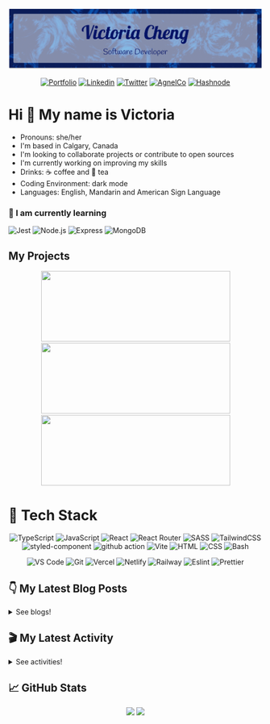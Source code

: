 <div align="center">

  ![banner](./banner/banner.png)

</div>

<div align="center">

[![Portfolio](https://img.shields.io/badge/-Portfolio-d3d3d3?&style=for-the-badge&logo=appveyor&logo=aboutdotme&logoColor=black)](https://victoriacheng15.vercel.app/)
[![Linkedin](https://img.shields.io/badge/LinkedIn-0077B5?style=for-the-badge&logo=linkedin&logoColor=white)](https://www.linkedin.com/in/victoriacheng15/)
[![Twitter](https://img.shields.io/badge/Twitter-1DA1F2?style=for-the-badge&logo=twitter&logoColor=white)](https://twitter.com/viktoriacheng15)
[![AgnelCo](https://img.shields.io/badge/AngelList-000000?style=for-the-badge&logo=angellist&logoColor=white)](https://angel.co/u/victoriacheng15)
[![Hashnode](https://img.shields.io/badge/Hashnode-2962FF?style=for-the-badge&logo=hashnode&logoColor=white)](https://victoriacheng15.hashnode.dev/)

</div>

# Hi 👋 My name is Victoria

- Pronouns: she/her
- I'm based in Calgary, Canada
- I'm looking to collaborate projects or contribute to open sources
- I'm currently working on improving my skills
- Drinks: ☕ coffee and 🍵 tea
- Coding Environment: dark mode
- Languages: English, Mandarin and American Sign Language

### 🌱 I am currently learning

![Jest](https://img.shields.io/badge/Jest-C21325?style=for-the-badge&logo=jest&logoColor=white) ![Node.js](https://img.shields.io/badge/Node.js-339933?style=for-the-badge&logo=nodedotjs&logoColor=white) ![Express](https://img.shields.io/badge/Express.js-000000?style=for-the-badge&logo=express&logoColor=white) ![MongoDB](https://img.shields.io/badge/MongoDB-4EA94B?style=for-the-badge&logo=mongodb&logoColor=white)

<!-- ## 🏫 I am planning to learning -->

## My Projects

<div align="center">

[<img src='https://github-readme-stats-victoriacheng15.vercel.app/api/pin/?username=victoriacheng15&repo=bubble-tea-api&bg_color=00172e&title_color=70b8ff&text_color=f5f5f5&icon_color=70b8ff&border_color=0070e0' height="140" width="375" />](https://github.com/victoriacheng15/bubble-tea-api#readme)  
[<img src='https://github-readme-stats-victoriacheng15.vercel.app/api/pin/?username=victoriacheng15&repo=rest-countries-api-ts&bg_color=00172e&title_color=70b8ff&text_color=f5f5f5&icon_color=70b8ff&border_color=0070e0' height="140" width="375" />](https://github.com/victoriacheng15/rest-countries-api-ts#readme)  
[<img src='https://github-readme-stats-victoriacheng15.vercel.app/api/pin/?username=victoriacheng15&repo=fem-space-tourism&bg_color=00172e&title_color=70b8ff&text_color=f5f5f5&icon_color=70b8ff&border_color=0070e0' height="140" width="375" />](https://github.com/victoriacheng15/fem-space-tourism#readme) 
  
</div>

# 💼 Tech Stack

<div align="center">

![TypeScript](https://img.shields.io/badge/TypeScript-3178C6.svg?style=for-the-badge&logo=TypeScript&logoColor=white) ![JavaScript](https://img.shields.io/badge/JavaScript-F7DF1E.svg?style=for-the-badge&logo=JavaScript&logoColor=black) ![React](https://img.shields.io/badge/React-61DAFB.svg?style=for-the-badge&logo=React&logoColor=black) ![React Router](https://img.shields.io/badge/React%20Router-CA4245.svg?style=for-the-badge&logo=React-Router&logoColor=white) ![SASS](https://img.shields.io/badge/Sass-CC6699.svg?style=for-the-badge&logo=Sass&logoColor=white) ![TailwindCSS](https://img.shields.io/badge/Tailwind%20CSS-06B6D4.svg?style=for-the-badge&logo=Tailwind-CSS&logoColor=white) ![styled-component](https://img.shields.io/badge/styledcomponents-DB7093.svg?style=for-the-badge&logo=styled-components&logoColor=white) ![github action](https://img.shields.io/badge/GitHub%20Actions-2088FF.svg?style=for-the-badge&logo=GitHub-Actions&logoColor=white) ![Vite](https://img.shields.io/badge/Vite-646CFF.svg?style=for-the-badge&logo=Vite&logoColor=white) ![HTML](https://img.shields.io/badge/HTML5-E34F26?style=for-the-badge&logo=html5&logoColor=white) ![CSS](https://img.shields.io/badge/-css3-1572B6?&style=for-the-badge&logo=css3&logoColor=white) ![Bash](https://img.shields.io/badge/GNU%20Bash-4EAA25.svg?style=for-the-badge&logo=GNU-Bash&logoColor=white)

![VS Code](https://img.shields.io/badge/-VSCode-007ACC?&style=for-the-badge&logo=visual-studio-code&logoColor=white) ![Git](https://img.shields.io/badge/-Git-F05032?&style=for-the-badge&logo=git&logoColor=white) ![Vercel](https://img.shields.io/badge/Vercel-000000?style=for-the-badge&logo=vercel&logoColor=white) ![Netlify](https://img.shields.io/badge/Netlify-00C7B7?style=for-the-badge&logo=netlify&logoColor=white) ![Railway](https://img.shields.io/badge/Railway-0B0D0E.svg?style=for-the-badge&logo=Railway&logoColor=white) ![Eslint](https://img.shields.io/badge/eslint-3A33D1?style=for-the-badge&logo=eslint&logoColor=white) ![Prettier](https://img.shields.io/badge/prettier-1A2C34?style=for-the-badge&logo=prettier&logoColor=F7BA3E)
  
</div>


## 👇 My Latest Blog Posts

<details close>
<summary>See blogs!</summary>
  
<!-- BLOG-POST-LIST:START -->
 - 💯 [React Hooks - useEffect](https://victoriacheng15.vercel.app/blog/react-hooks-useeffect)
 - 🌮 [React Hooks - useState](https://victoriacheng15.vercel.app/blog/react-hooks-usestate)
 - 💫 [Let&#39;s automate your workflows with GitHub Actions](https://victoriacheng15.vercel.app/blog/lets-automate-your-workflows-with-github-actions)
 - 💫 [React Pagination - Vanilla Edition](https://victoriacheng15.vercel.app/blog/react-pagination-vanilla-edition)
 - 🌮 [What is hoisting in JavaScript?](https://victoriacheng15.vercel.app/blog/what-is-hoisting-in-javascript)<!-- BLOG-POST-LIST:END -->

</details>

## 🎬 My Latest Activity

<details close>
<summary>See activities!</summary>

<!--RECENT_ACTIVITY:start-->
1. ⭐ Starred [openai/openai-cookbook](https://github.com/openai/openai-cookbook)
2. ⬆️ Pushed 1 commit(s) to [victoriacheng15/rest-countries-api-ts](https://github.com/victoriacheng15/rest-countries-api-ts)
3. 🎉 Merged PR [#13](https://github.com/victoriacheng15/rest-countries-api-ts/pull/13) in [victoriacheng15/rest-countries-api-ts](https://github.com/victoriacheng15/rest-countries-api-ts)
4. 💪 Opened PR [#13](https://github.com/victoriacheng15/rest-countries-api-ts/pull/13) in [victoriacheng15/rest-countries-api-ts](https://github.com/victoriacheng15/rest-countries-api-ts)
5. ✔️ Closed issue [#90](https://github.com/victoriacheng15/website/issues/90) in [victoriacheng15/website](https://github.com/victoriacheng15/website)
<!--RECENT_ACTIVITY:end-->

</details>

## 📈 GitHub Stats

<div align="center">

[<img src='https://github-readme-stats-victoriacheng15.vercel.app/api?username=victoriacheng15&bg_color=00172e&title_color=70b8ff&text_color=f97316&icon_color=70b8ff&border_color=0070e0&show_icons=true' height="150" />](https://github.com/anuraghazra/github-readme-stats) [<img src='https://streak-stats.demolab.com?user=victoriacheng15&theme=dark&background=00172E&border=0070E0&dates=F5F5F5&currStreakNum=70B8FF&sideNums=70B8FF&sideLabels=70B8FF' height="150" />](https://streak-stats.demolab.com)

</div>

